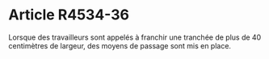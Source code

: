 # Article R4534-36

  
Lorsque des travailleurs sont appelés à franchir une tranchée de plus de 40 centimètres de largeur, des moyens de passage sont mis en place.